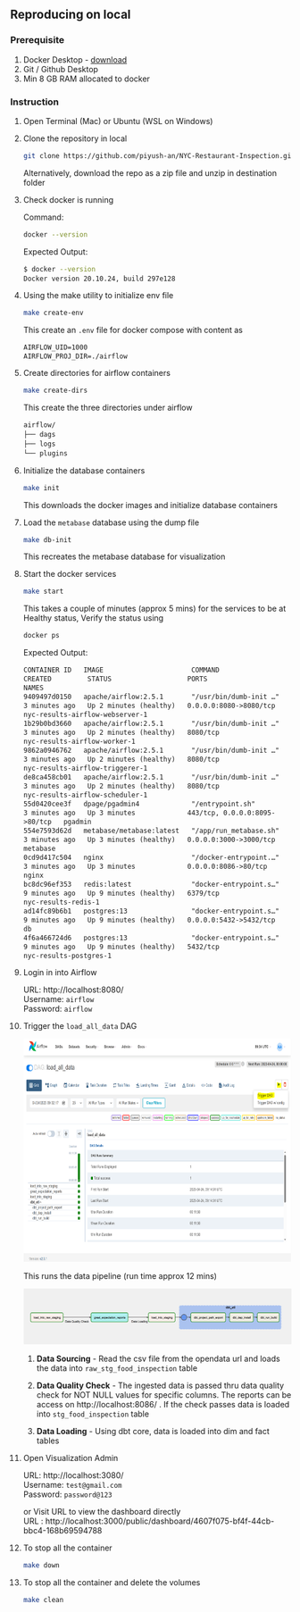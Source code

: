 ## Reproducing on local

### Prerequisite
1. Docker Desktop - [download](https://www.docker.com/products/docker-desktop/)
2. Git / Github Desktop
3. Min 8 GB RAM allocated to docker

### Instruction
1. Open Terminal (Mac) or Ubuntu (WSL on Windows)
2. Clone the repository in local
    ```bash
    git clone https://github.com/piyush-an/NYC-Restaurant-Inspection.git
    ```
    Alternatively, download the repo as a zip file and unzip in destination folder
3. Check docker is running

    Command:
    ```bash
    docker --version
    ```
    Expected Output:
    ```bash
    $ docker --version
    Docker version 20.10.24, build 297e128
    ```
4. Using the make utility to initialize env file
    ```bash
    make create-env
    ```
    This create an `.env` file for docker compose with content as
    ```
    AIRFLOW_UID=1000
    AIRFLOW_PROJ_DIR=./airflow
    ```
5. Create directories for airflow containers
    ```bash
    make create-dirs
    ```
    This create the three directories under airflow
    ```bash
    airflow/
    ├── dags
    ├── logs
    └── plugins
    ```
6. Initialize the database containers
    ```bash
    make init
    ```
    This downloads the docker images and initialize database containers
7. Load the `metabase` database using the dump file
    ```bash
    make db-init
    ```
    This recreates the metabase database for visualization
8. Start the docker services 
    ```bash
    make start
    ```
    This takes a couple of minutes (approx 5 mins) for the services to be at Healthy status, Verify the status using 
    ```bash
    docker ps
    ```
    Expected Output:
    ```
    CONTAINER ID   IMAGE                      COMMAND                  CREATED         STATUS                   PORTS                           NAMES
    9409497d0150   apache/airflow:2.5.1       "/usr/bin/dumb-init …"   3 minutes ago   Up 2 minutes (healthy)   0.0.0.0:8080->8080/tcp          nyc-results-airflow-webserver-1
    1b29b0bd3660   apache/airflow:2.5.1       "/usr/bin/dumb-init …"   3 minutes ago   Up 2 minutes (healthy)   8080/tcp                        nyc-results-airflow-worker-1
    9862a0946762   apache/airflow:2.5.1       "/usr/bin/dumb-init …"   3 minutes ago   Up 2 minutes (healthy)   8080/tcp                        nyc-results-airflow-triggerer-1
    de8ca458cb01   apache/airflow:2.5.1       "/usr/bin/dumb-init …"   3 minutes ago   Up 2 minutes (healthy)   8080/tcp                        nyc-results-airflow-scheduler-1
    55d0420cee3f   dpage/pgadmin4             "/entrypoint.sh"         3 minutes ago   Up 3 minutes             443/tcp, 0.0.0.0:8095->80/tcp   pgadmin
    554e7593d62d   metabase/metabase:latest   "/app/run_metabase.sh"   3 minutes ago   Up 3 minutes (healthy)   0.0.0.0:3000->3000/tcp          metabase
    0cd9d417c504   nginx                      "/docker-entrypoint.…"   3 minutes ago   Up 3 minutes             0.0.0.0:8086->80/tcp            nginx
    bc8dc96ef353   redis:latest               "docker-entrypoint.s…"   9 minutes ago   Up 9 minutes (healthy)   6379/tcp                        nyc-results-redis-1
    ad14fc89b6b1   postgres:13                "docker-entrypoint.s…"   9 minutes ago   Up 9 minutes (healthy)   0.0.0.0:5432->5432/tcp          db
    4f6a466724d6   postgres:13                "docker-entrypoint.s…"   9 minutes ago   Up 9 minutes (healthy)   5432/tcp                        nyc-results-postgres-1
    ```
9.  Login in into Airflow

    URL: http://localhost:8080/ </br>
    Username: `airflow` </br>
    Password: `airflow`

10. Trigger the `load_all_data` DAG

    <img src=../images/run_dag.PNG width="800" height="400">

    This runs the data pipeline (run time approx 12 mins)

    <img src=../images/dags.PNG width="600" height="100">

    1. **Data Sourcing** - Read the csv file from the opendata url and loads the data into `raw_stg_food_inspection` table
    
    2. **Data Quality Check** - The ingested data is passed thru data quality check for NOT NULL values for specific columns. The reports can be access on http://localhost:8086/ . If the check passes data is loaded into `stg_food_inspection` table
    
    3. **Data Loading** - Using dbt core, data is loaded into dim and fact tables
11. Open Visualization Admin
    
    URL: http://localhost:3080/ </br>
    Username: `test@gmail.com` </br>
    Password: `password@123`

    or Visit URL to view the dashboard directly</br>
    URL : http://localhost:3000/public/dashboard/4607f075-bf4f-44cb-bbc4-168b69594788
12. To stop all the container
    ```bash
    make down
    ```
13. To stop all the container and delete the volumes
    ```bash
    make clean
    ``` 
